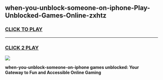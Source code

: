 
## when-you-unblock-someone-on-iphone-Play-Unblocked-Games-Online-zxhtz
<h3>
<a href="https://premium76.site?title=when-you-unblock-someone-on-iphone&ref=25A">CLICK TO PLAY</a></h3>
<hr>

<h3>
<a href="https://premium76.site?title=when-you-unblock-someone-on-iphone&ref=25A">CLICK 2 PLAY</a>
  
</h3>

<a href="https://premium76.site?title=when-you-unblock-someone-on-iphone&ref=25A"><img src="https://clearcache.store/games.png"></a>


**when-you-unblock-someone-on-iphone games unblocked: Your Gateway to Fun and Accessible Online Gaming**

